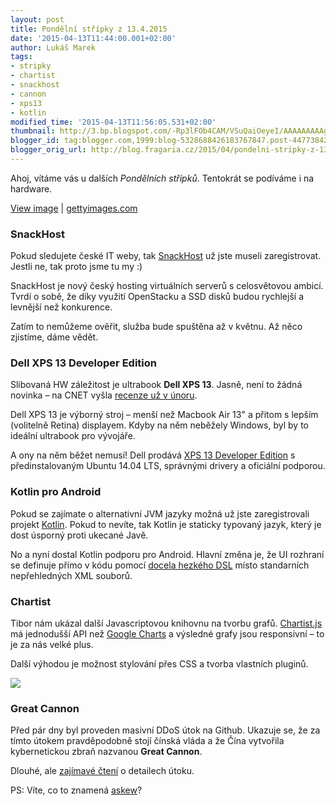 ```yaml
---
layout: post
title: Pondělní střípky z 13.4.2015
date: '2015-04-13T11:44:00.001+02:00'
author: Lukáš Marek
tags:
- stripky
- chartist
- snackhost
- cannon
- xps13
- kotlin
modified_time: '2015-04-13T11:56:05.531+02:00'
thumbnail: http://3.bp.blogspot.com/-Rp3lFOb4CAM/VSuQaiOeyeI/AAAAAAAAAgM/jS4PFLMn8A4/s72-c/Screenshot%2B2015-04-13%2B10.37.55.png
blogger_id: tag:blogger.com,1999:blog-5328688426183767847.post-4477384220821421398
blogger_orig_url: http://blog.fragaria.cz/2015/04/pondelni-stripky-z-1342015.html
---
```


Ahoj, vítáme vás u dalších *Pondělních střípků*. Tentokrát se podíváme i
na hardware.

[View image](http://www.gettyimages.com/detail/85795845) |
[gettyimages.com](http://www.gettyimages.com)

### SnackHost

Pokud sledujete české IT weby, tak [SnackHost](http://snackhost.com) už
jste museli zaregistrovat. Jestli ne, tak proto jsme tu my :)

SnackHost je nový český hosting virtuálních serverů s celosvětovou
ambicí. Tvrdí o sobě, že díky využití OpenStacku a SSD disků budou
rychlejší a levnější než konkurence.

Zatím to nemůžeme ověřit, služba bude spuštěna až v květnu. Až něco
zjistíme, dáme vědět.

### Dell XPS 13 Developer Edition

Slibovaná HW záležitost je ultrabook **Dell XPS 13**. Jasně, není to
žádná novinka – na CNET vyšla [recenze už v
únoru](http://www.cnet.com/products/dell-xps-13-non-touch-2015/).

Dell XPS 13 je výborný stroj – menší než Macbook Air 13" a přitom s
lepším (volitelně Retina) displayem. Kdyby na něm neběžely Windows,
byl by to ideální ultrabook pro vývojáře.

A ony na něm běžet nemusí\! Dell prodává [XPS 13 Developer
Edition](http://www.dell.com/us/business/p/xps-13-linux/pd.aspx) s
předinstalovaným Ubuntu 14.04 LTS, správnými drivery a oficiální
podporou.

### Kotlin pro Android

Pokud se zajímate o alternativní JVM jazyky možná už jste zaregistrovali
projekt [Kotlin](http://kotlinlang.org/). Pokud to nevíte, tak Kotlin je
staticky typovaný jazyk, který je dost úsporný proti ukecané Javě.

No a nyní dostal Kotlin podporu pro Android. Hlavní změna je, že UI
rozhraní se definuje přímo v kódu pomocí [docela hezkého
DSL](http://blog.jetbrains.com/kotlin/2015/04/announcing-anko-for-android/)
místo standarních nepřehledných XML souborů.

### Chartist

Tibor nám ukázal další Javascriptovou knihovnu na tvorbu grafů.
[Chartist.js](http://gionkunz.github.io/chartist-js/) má jednodušší API
než [Google Charts](https://developers.google.com/chart/) a výsledné
grafy jsou responsivní – to je za nás velké plus.

Další výhodou je možnost stylování přes CSS a tvorba vlastních
pluginů.

[![](http://3.bp.blogspot.com/-Rp3lFOb4CAM/VSuQaiOeyeI/AAAAAAAAAgM/jS4PFLMn8A4/s400/Screenshot%2B2015-04-13%2B10.37.55.png)](http://3.bp.blogspot.com/-Rp3lFOb4CAM/VSuQaiOeyeI/AAAAAAAAAgM/jS4PFLMn8A4/s1600/Screenshot%2B2015-04-13%2B10.37.55.png)

### Great Cannon

Před pár dny byl proveden masivní DDoS útok na Github. Ukazuje se, že za
tímto útokem pravděpodobně stojí čínská vláda a že Čína vytvořila
kybernetickou zbraň nazvanou **Great Cannon**.

Dlouhé, ale [zajímavé
čtení](https://citizenlab.org/2015/04/chinas-great-cannon/) o
detailech útoku.

PS: Víte, co to znamená [askew](https://www.google.cz/?q=askew)?
